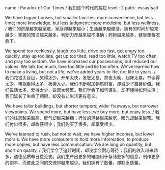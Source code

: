 name : Paradox of Our Times / 我们这个时代的尴尬
level : 2
path : essay|sad

We have bigger houses, but smaller families; more convenience, but less time; more knowledge, but less judgment; more medicine, but less wellness. / 我们的房屋越来越宽敞，家庭却越来越小；生活越来越便捷，拥有的时间却越来越少；掌握的知识越来越多，判断力却越来越不准确；药物越来越多，健康却每况愈下。

We spend too recklessly, laugh too little, drive too fast, get angry too quickly, stay up too late, get up too tired, read too little, watch TV too often, and pray too seldom. We have increased our possessions, but reduced our values. We talk too much, love too little and lie too often. We've learned how to make a living, but not a life; we've added years to life, not life to years. / 我们花钱太盲目，笑得太少，开车太快，发怒太易，熬夜太晚，起床太累，书读得太少，电视看得太多，祈祷太少。我们不断增加物质财富，却减少了自身价值。我们说话太多，爱得太少，说谎太频繁。我们学会了如何谋生，却不懂得如何生活；我们延长了生命了期限，却没有让生活更有意义。

We have taller buildings, but shorter tempers; wider freeways, but narrower viewpoints. We spend more, but have less; we buy more, but enjoy less. / 我们的住房越来越高，脾气却越来越糟；行驶的道路越来越宽，眼光却越来越窄。我们付出很多，却收获很少；我们购买了很多，却享受很少。

We've learned to rush, but not to wait; we have higher incomes, but lower morals. We have more computers to hold more information, to produce more copies, but have less communication. We are long on quantity, but short on quality. / 我们学会了追赶时间，却没学会耐心等待；我们的收入越来越多，道德品质却日益沦丧。我们生产出更多的电脑用于存储更多的信息，制作更多的副本，而彼此之间的交流却越来越少。我们拥有了数量，却缺乏质量。
